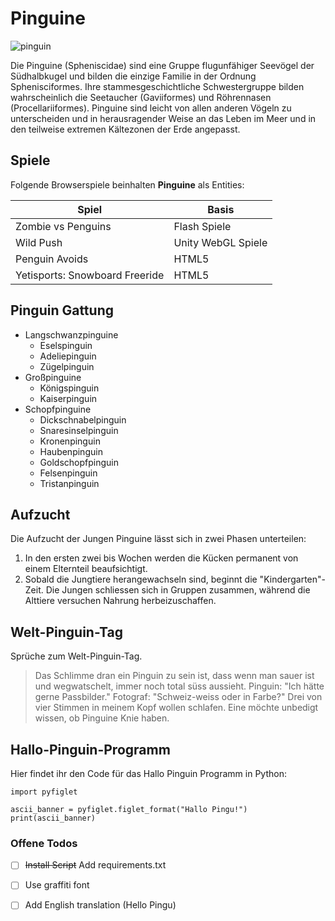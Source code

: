 # Pinguine

![pinguin](https://user-content.gitlab-static.net/82e30871822df67c271577ef1a5eb7cb5563d481/68747470733a2f2f75706c6f61642e77696b696d656469612e6f72672f77696b6970656469612f636f6d6d6f6e732f7468756d622f612f61312f46616c6b6c616e645f49736c616e64735f50656e6775696e735f33362e6a70672f33303070782d46616c6b6c616e645f49736c616e64735f50656e6775696e735f33362e6a7067)

Die Pinguine (Spheniscidae) sind eine Gruppe flugunfähiger Seevögel der Südhalbkugel und bilden die einzige Familie in der Ordnung Sphenisciformes. Ihre stammesgeschichtliche Schwestergruppe bilden wahrscheinlich die Seetaucher (Gaviiformes) und Röhrennasen (Procellariiformes). Pinguine sind leicht von allen anderen Vögeln zu unterscheiden und in herausragender Weise an das Leben im Meer und in den teilweise extremen Kältezonen der Erde angepasst.

## Spiele

Folgende Browserspiele beinhalten **Pinguine** als Entities:

Spiel | Basis
--- | ---
Zombie vs Penguins |	Flash Spiele
Wild Push |	Unity WebGL Spiele
Penguin Avoids |	HTML5
Yetisports: Snowboard Freeride |	HTML5

## Pinguin Gattung

- Langschwanzpinguine
    - Eselspinguin
    - Adeliepinguin
    - Zügelpinguin
- Großpinguine
    - Königspinguin
    - Kaiserpinguin
- Schopfpinguine
    - Dickschnabelpinguin
    - Snaresinselpinguin
    - Kronenpinguin
    - Haubenpinguin
    - Goldschopfpinguin
    - Felsenpinguin
    - Tristanpinguin

## Aufzucht

Die Aufzucht der Jungen Pinguine lässt sich in zwei Phasen unterteilen:

1. In den ersten zwei bis Wochen werden die Kücken permanent von einem Elternteil beaufsichtigt.
2. Sobald die Jungtiere herangewachseln sind, beginnt die "Kindergarten"-Zeit. Die Jungen schliessen sich in Gruppen zusammen, während die Alttiere versuchen Nahrung herbeizuschaffen.

## Welt-Pinguin-Tag

Sprüche zum Welt-Pinguin-Tag.

>Das Schlimme dran ein Pinguin zu sein ist, dass wenn man sauer ist und wegwatschelt, immer noch total süss aussieht.
>Pinguin: "Ich hätte gerne Passbilder." Fotograf: "Schweiz-weiss oder in Farbe?"
>Drei von vier Stimmen in meinem Kopf wollen schlafen. Eine möchte unbedigt wissen, ob Pinguine Knie haben.

## Hallo-Pinguin-Programm

Hier findet ihr den Code für das Hallo Pinguin Programm in Python:

    import pyfiglet

    ascii_banner = pyfiglet.figlet_format("Hallo Pingu!")
    print(ascii_banner)

### Offene Todos

- [ ] ~~Install Script~~ Add requirements.txt
- [ ] Use graffiti font
- [ ] Add English translation (Hello Pingu)

